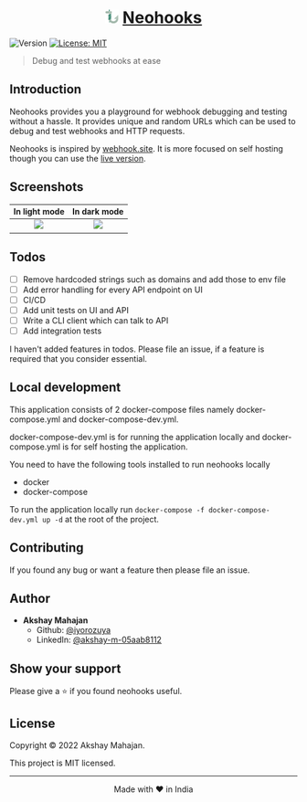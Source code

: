 <h1 align="center">
  <img src="screenshots/logo.svg" height="24" width="24" />
  <a href="https://neohooks.site" target="_blank">
    Neohooks
  </a>
</h1>
<p>
  <img alt="Version" src="https://img.shields.io/badge/version-0.5.1-gree.svg?cacheSeconds=2592000" />
  <a href="#" target="_blank">
    <img alt="License: MIT" src="https://img.shields.io/badge/License-MIT-yellow.svg" />
  </a>
</p>

> Debug and test webhooks at ease

## Introduction

Neohooks provides you a playground for webhook debugging and testing without a hassle. It provides unique and random URLs which can be used to debug and test webhooks and HTTP requests.

Neohooks is inspired by [webhook.site](https://webhook.site). It is more focused on self hosting though you can use the [live version](https://neohooks.site).

## Screenshots

In light mode                                                                     |  In dark mode
:--------------------------------------------------------------------------------:|:--------------------------------------------------------------------------------:
![](https://github.com/iyorozuya/neohooks/raw/master/screenshots/light-mode.png)  |  ![](https://github.com/iyorozuya/neohooks/raw/master/screenshots/dark-mode.png)

## Todos

- [ ] Remove hardcoded strings such as domains and add those to env file
- [ ] Add error handling for every API endpoint on UI
- [ ] CI/CD 
- [ ] Add unit tests on UI and API
- [ ] Write a CLI client which can talk to API
- [ ] Add integration tests

I haven't added features in todos. Please file an issue, if a feature is required that you consider essential.

## Local development

This application consists of 2 docker-compose files namely docker-compose.yml and docker-compose-dev.yml.

docker-compose-dev.yml is for running the application locally and docker-compose.yml is for self hosting the application.

You need to have the following tools installed to run neohooks locally
- docker
- docker-compose

To run the application locally run
```docker-compose -f docker-compose-dev.yml up -d```
 at the root of the project.

## Contributing

If you found any bug or want a feature then please file an issue.

## Author

- **Akshay Mahajan**
  - Github: [@iyorozuya](https://github.com/iyorozuya)
  - LinkedIn: [@akshay-m-05aab8112](https://linkedin.com/in/akshay-m-05aab8112)

## Show your support

Please give a ⭐️ if you found neohooks useful.

## License

Copyright © 2022 Akshay Mahajan.

This project is MIT licensed.

<hr />

<p align="center">Made with ❤️ in India</p>
